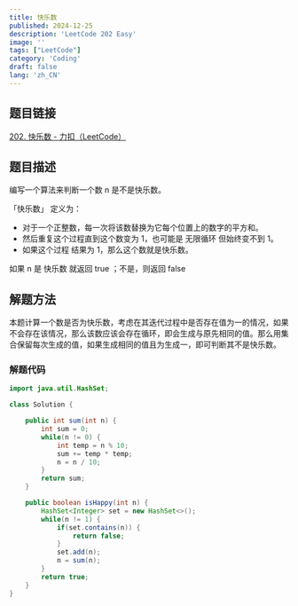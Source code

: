 ```yaml
---
title: 快乐数
published: 2024-12-25
description: 'LeetCode 202 Easy'
image: ''
tags: ["LeetCode"]
category: 'Coding'
draft: false 
lang: 'zh_CN'
---
```


## 题目链接

[202. 快乐数 - 力扣（LeetCode）](https://leetcode.cn/problems/happy-number/description/)

## 题目描述

编写一个算法来判断一个数 n 是不是快乐数。

「快乐数」 定义为：
- 对于一个正整数，每一次将该数替换为它每个位置上的数字的平方和。
- 然后重复这个过程直到这个数变为 1，也可能是 无限循环 但始终变不到 1。
- 如果这个过程 结果为 1，那么这个数就是快乐数。

如果 n 是 快乐数 就返回 true ；不是，则返回 false 

## 解题方法

本题计算一个数是否为快乐数，考虑在其迭代过程中是否存在值为一的情况，如果不会存在该情况，那么该数应该会存在循环，即会生成与原先相同的值。那么用集合保留每次生成的值，如果生成相同的值且为生成一，即可判断其不是快乐数。

### 解题代码
```java
import java.util.HashSet;

class Solution {

    public int sum(int n) {
        int sum = 0;
        while(n != 0) {
            int temp = n % 10;
            sum += temp * temp;
            n = n / 10;
        }
        return sum;
    }

    public boolean isHappy(int n) {
        HashSet<Integer> set = new HashSet<>();
        while(n != 1) {
            if(set.contains(n)) {
                return false;
            }
            set.add(n);
            n = sum(n);
        }
        return true;
    }
}
```
